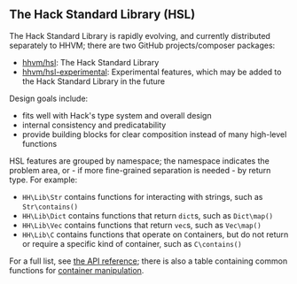 ## The Hack Standard Library (HSL)

The Hack Standard Library is rapidly evolving, and currently distributed
separately to HHVM; there are two GitHub projects/composer packages:

- [hhvm/hsl](https://github.com/hhvm/hsl/): The Hack Standard Library
- [hhvm/hsl-experimental](https://github.com/hhvm/hsl-experimental/):
  Experimental features, which may be added to the Hack Standard Library in the
  future

Design goals include:
- fits well with Hack's type system and overall design
- internal consistency and predicatability
- provide building blocks for clear composition instead of many high-level
  functions

HSL features are grouped by namespace; the namespace indicates the problem area,
or - if more fine-grained separation is needed - by return type. For example:

- `HH\Lib\Str` contains functions for interacting with strings, such as
  `Str\contains()`
- `HH\Lib\Dict` contains functions that return `dict`s, such as `Dict\map()`
- `HH\Lib\Vec` contains functions that return `vec`s, such as `Vec\map()`
- `HH\Lib\C` contains functions that operate on `C`ontainers, but do not
  return or require a specific kind of container, such as `C\contains()`

For a full list, see [the API reference](/hsl/reference/); there is also
a table containing common functions for [container manipulation].

[container manipulation]: /hack/built-in-types/arrays#using-dicts-keysets-and-vecs
